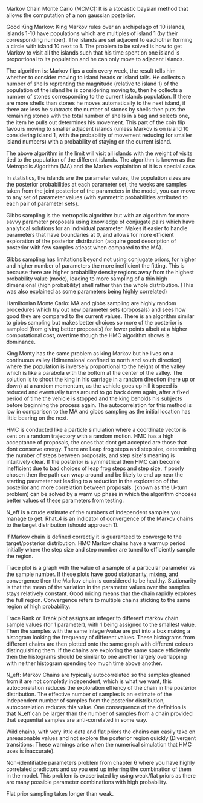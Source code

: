 Markov Chain Monte Carlo (MCMC):
It is a stocastic baysian method that allows the computation of a non gaussian posterior.

Good King Markov:
King Markov rules over an archipelago of 10 islands, islands 1-10 have populations which are multiples of island 1 (by their corresponding number). The islands are set adjacent to eachother forming a circle with island 10 next to 1. The problem to be solved is how to get Markov to visit all the islands such that his time spent on one island is proportional to its population and he can only move to adjacent islands.

The algorithm is:
Markov flips a coin every week, the result tells him whether to consider moving to island heads or island tails. He collects a number of shells reprenting the magnitude (relative to island 1) of the population of the island he is considering moving to, then he collects a number of stones corresponding to the current islands population. If there are more shells than stones he moves automatically to the next island, if there are less he subtracts the number of stones by shells then puts the remaining stones with the total number of shells in a bag and selects one, the item he pulls out determines his movement. This part of the coin flip favours moving to smaller adjacent islands (unless Markov is on island 10 considering island 1, with the probability of movement reducing for smaller island numbers) with a probability of staying on the current island.

The above algorithm in the limit will visit all islands with the weight of visits tied to the population of the different islands. The algorithm is known as the Metropolis Algorithm (MA) and the Markov explaintion of it is a special case. 

In statistics, the islands are the parameter values, the population sizes are the posterior probabilities at each parameter set, the weeks are samples taken from the joint posterior of the parameters in the model, you can move to any set of parameter values (with symmetric probabilities attributed to each pair of parameter sets).

Gibbs sampling is the metropolis algorithm but with an algorithm for more savvy parameter proposals using knowledge of conjugate pairs which have analytical solutions for an individual parameter. Makes it easier to handle parameters that have boundaries at 0, and allows for more efficient exploration of the posterior distribution (acquire good description of posterior with few samples atleast when compared to the MA).

Gibbs sampling has limitations beyond not using conjugate priors, for higher and higher number of parameters the more inefficient the fitting. This is because there are higher probability density regions away from the highest probability value (mode), leading to more sampling of a thin high dimensional (high probability) shell rather than the whole distribution. (This was also explained as some parameters being highly correlated)

Hamiltonian Monte Carlo:
MA and gibbs sampling are highly random procedures which try out new parameter sets (proposals) and sees how good they are compared to the current values.
There is an algorithm similar to gibbs sampling but makes better choices so more of the posterior is sampled (from giving better proposals) for fewer points albeit at a higher computational cost, overtime though the HMC algorithm shows is dominance.

King Monty has the same problem as king Markov but he lives on a continuous valley (1dimensional confined to north and south direction) where the population is inversely proportional to the height of the valley which is like a parabola with the bottom at the center of the valley.
The solution is to shoot the king in his carriage in a random direction (here up or down) at a random momentum, as the vehicle goes up hill it speed is reduced and eventually turns around to go back down again, after a fixed period of time the vehicle is stopped and the king beholds his subjects before beginning the process again. The autocorrelation for this method is low in comparison to the MA and gibbs sampling as the initial location has little bearing on the next.

HMC is conducted like a particle simulation where a coordinate vector is sent on a random trajectory with a random motion.
HMC has a high acceptance of proposals, the ones that dont get accepted are those that dont conserve energy.
There are Leap frog steps and step size, determining the number of steps between proposals, and step size's meaning is intuitively clear. If the posterior is symmetrical then HMC can become inefficient due to bad choices of leap frog steps and step size, if poorly chosen then the path can wrap around and be likely to end up near the starting parameter set leading to a reduction in the exploration of the posterior and more correlation between proposals. (known as the U-turn problem) can be solved by a warm up phase in which the algorithm chooses better values of these parameters from testing.

N_eff is a crude estimate of the numbers of independent samples you manage to get.
Rhat_4 is an indicator of convergence of the Markov chains to the target distribution (should approach 1).

If Markov chain is defined correctly it is guaranteed to converge to the target/posterior distribution.
HMC Markov chains have a warmup period initially where the step size and step number are tuned to efficiently sample the region.

Trace plot is a graph with the value of a sample of a particular parameter vs the sample number. If these plots have good stationarity, mixing, and convergence then the Markov chain is considered to be healthy. Stationarity is that the mean of the variation in the parameter values over the samples stays relatively constant. Good mixing means that the chain rapidly explores the full region. Convergence refers to multiple chains sticking to the same region of high probability.

Trace Rank or Trank plot assigns an integer to different markov chain sample values (for 1 parameter), with 1 being assigned to the smallest value. Then the samples with the same integer/value are put into a box making a histogram looking the frequency of different values. These histograms from different chains are then plotted onto the same graph with different colours distinguishing them. If the chains are exploring the same space efficiently then the histograms should be similar to one another largely overlapping with neither histogram spending too much time above another.

N_eff: Markov Chains are typically autocorrelated so the samples gleaned from it are not completly independent, which is what we want, this autocorrelation reduces the exploration effiency of the chain in the posterior distribution. The effective number of samples is an estimate of the independent number of samples from the posterior distribution, autocorrelation reduces this value. One consequence of the definition is that N_eff can be larger than the number of samples from a chain provided that sequential samples are anti-correlated in some way.

Wild chains, with very little data and flat priors the chains can easily take on unreasonable values and not explore the posterior region quickly (Divergent transitions: These warnings arise when the numerical simulation that HMC uses is inaccurate).

Non-identifiable parameters problem from chapter 6 where you have highly correlated predictors and so you end up inferring the combination of them in the model. This problem is exaserbated by using weak/flat priors as there are many possible parameter combinations with high probability.

Flat prior sampling takes longer than weak.
